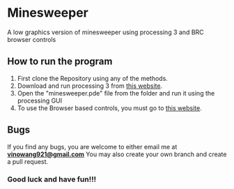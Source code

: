 # Minesweeper
A low graphics version of minesweeper using processing 3 and BRC browser controls

## How to run the program
1. First clone the Repository using any of the methods.
2. Download and run processing 3 from [this website](https://processing.org/download). 
3. Open the "minesweeper.pde" file from the folder and run it using the processing GUI
4. To use the Browser based controls, you must go to [this website](127.0.0.1:10002).

## Bugs
If you find any bugs, you are welcome to either email me at **vinowang921@gmail.com**
You may also create your own branch and create a pull request.

### Good luck and have fun!!!
